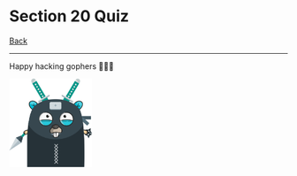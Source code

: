# Section 20 Quiz

[Back](https://github.com/steevehook/udemy-go101/blob/master/section_20-debugging)

---

Happy hacking gophers 🚀🚀🚀

<img src="https://github.com/steevehook/udemy-go101/raw/master/udemy-go101.svg?sanitize=true" width="150px"/>
